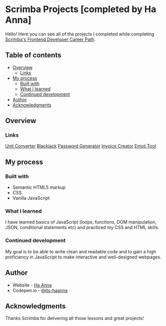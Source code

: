 # Scrimba Projects [completed by Ha Anna]

Hello! Here you can see all of the projects I completed while completing [Scrimba's Frontend Developer Career Path](https://scrimba.com/learn/frontend).

## Table of contents
- [Overview](#overview)
  - [Links](#links)  
- [My process](#my-process)
  - [Built with](#built-with)
  - [What I learned](#what-i-learned)
  - [Continued development](#continued-development)
- [Author](#author)
- [Acknowledgments](#acknowledgments)

## Overview

### Links

[Unit Converter](https://its-haanna.github.io/Scrimba_Projects/Unit_converter/index.html)
[Blackjack](https://its-haanna.github.io/Scrimba_Projects/Blackjack/index.html)
[Password Generator](https://its-haanna.github.io/Scrimba_Projects/Password_generator/index.html)
[Invoice Creator](https://its-haanna.github.io/Scrimba_Projects/Invoice_creator/index.html)
[Emoji Tool](https://its-haanna.github.io/Scrimba_Projects/Emoji_tool/index.html)


## My process

### Built with

- Semantic HTML5 markup
- CSS
- Vanilla JavaScript

### What I learned

I have learned basics of JavaScript (loops, functions, DOM manipulation, JSON, conditional statements etc) and practiced my CSS and HTML skills. 

### Continued development

My goal is to be able to write clean and readable code and to gain a high proficiency in JavaScript to make interactive and well-designed webpages.

## Author

- Website - [Ha Anna](https://haanna.com)
- Codepen.io - [@its-haanna](https://codepen.io/its-haanna)


## Acknowledgments

Thanks Scrimba for delivering all those lessons and great projects!
